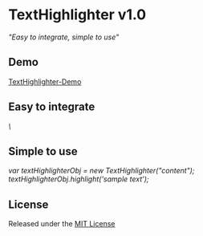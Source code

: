 <h1>TextHighlighter v1.0</h1>

<i>"Easy to integrate, simple to use"</i>

<h2>Demo</h2>
<a href="https://htmlpreview.github.io/?https://github.com/RishikeshVedpathak/TextHighlighter/blob/master/demo/index.html">TextHighlighter-Demo</a>

<h2>Easy to integrate</h2>
<i>\<script type="text/javascript" src="texthighlighter.js">\</script></i>

<h2>Simple to use</h2>
<i>
var textHighlighterObj = new TextHighlighter("content");<br>
textHighlighterObj.highlight('sample text');
</i>

<h2>License</h2>
Released under the <a href="http://opensource.org/licenses/MIT">MIT License</a>
